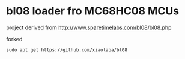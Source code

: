 # bl08 loader fro MC68HC08 MCUs

project derived from http://www.sparetimelabs.com/bl08/bl08.php



forked
```
sudo apt get https://github.com/xiaolaba/bl08

```
